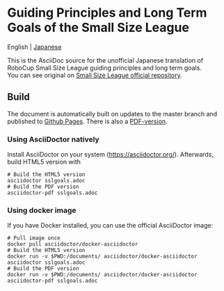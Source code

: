 # Guiding Principles and Long Term Goals of the Small Size League

English | [Japanese](README_ja.md)

This is the AsciiDoc source for the unofficial Japanese translation of RoboCup Small Size League guiding principles and long term goals.  
You can see original on [Small Size League official repository](https://github.com/robocup-ssl/ssl-goals).

## Build
The document is automatically built on updates to the master branch and published to [Github Pages](https://kkimurak.github.io/ssl-goals-ja/sslgoals.html).
There is also a [PDF-version](https://kkimurak.github.io/ssl-goals-ja/sslgoals.pdf).

### Using AsciiDoctor natively
Install AsciiDoctor on your system (https://asciidoctor.org/). Afterwards, build HTML5 version with
```
# Build the HTML5 version
asciidoctor sslgoals.adoc
# Build the PDF version
asciidoctor-pdf sslgoals.adoc
```

### Using docker image
If you have Docker installed, you can use the official AsciiDoctor image:
```
# Pull image once
docker pull asciidoctor/docker-asciidoctor
# Build the HTML5 version
docker run -v $PWD:/documents/ asciidoctor/docker-asciidoctor asciidoctor sslgoals.adoc
# Build the PDF version
docker run -v $PWD:/documents/ asciidoctor/docker-asciidoctor asciidoctor-pdf sslgoals.adoc
```

